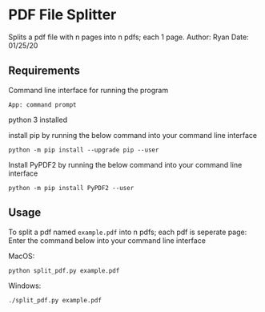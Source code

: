 # PDF File Splitter

Splits a pdf file with n pages into n pdfs; each 1 page.
Author: Ryan
Date: 01/25/20

## Requirements

Command line interface for running the program
    
    App: command prompt

python 3 installed
    
install pip by running the below command into your command line interface
    
    python -m pip install --upgrade pip --user
  
  
Install PyPDF2 by running the below command into your command line interface

    python -m pip install PyPDF2 --user
    

## Usage

To split a pdf named `example.pdf` into n pdfs; each pdf is seperate page:
Enter the command below into your command line interface

MacOS:

    python split_pdf.py example.pdf
    
Windows:
    
    ./split_pdf.py example.pdf
